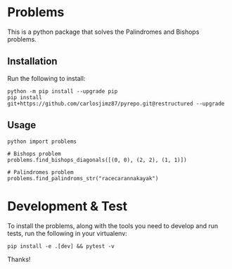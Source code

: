 # Problems

This is a python package that solves the Palindromes and Bishops problems.

## Installation

Run the following to install:

```
python -m pip install --upgrade pip
pip install git+https://github.com/carlosjimz87/pyrepo.git@restructured --upgrade
```

## Usage

```
python import problems

# Bishops problem
problems.find_bishops_diagonals([(0, 0), (2, 2), (1, 1)])

# Palindromes problem
problems.find_palindroms_str("racecarannakayak")
```

# Development & Test

To install the problems, along with the tools you need to develop and run tests, run the following in your virtualenv:

```
pip install -e .[dev] && pytest -v
```

Thanks!
